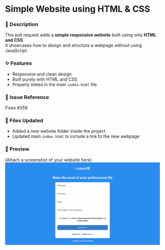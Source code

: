 # Simple Website using HTML & CSS

### 📝 Description
This pull request adds a **simple responsive website** built using only **HTML and CSS**.  
It showcases how to design and structure a webpage without using JavaScript.

### ✨ Features
- Responsive and clean design  
- Built purely with HTML and CSS  
- Properly linked in the main `index.html` file  

### 🔗 Issue Reference
Fixes #359  

### 📂 Files Updated
- Added a new website folder inside the project  
- Updated main `index.html` to include a link to the new webpage  

### 📸 Preview
(Attach a screenshot of your website here)
![Website Preview](ui.png)